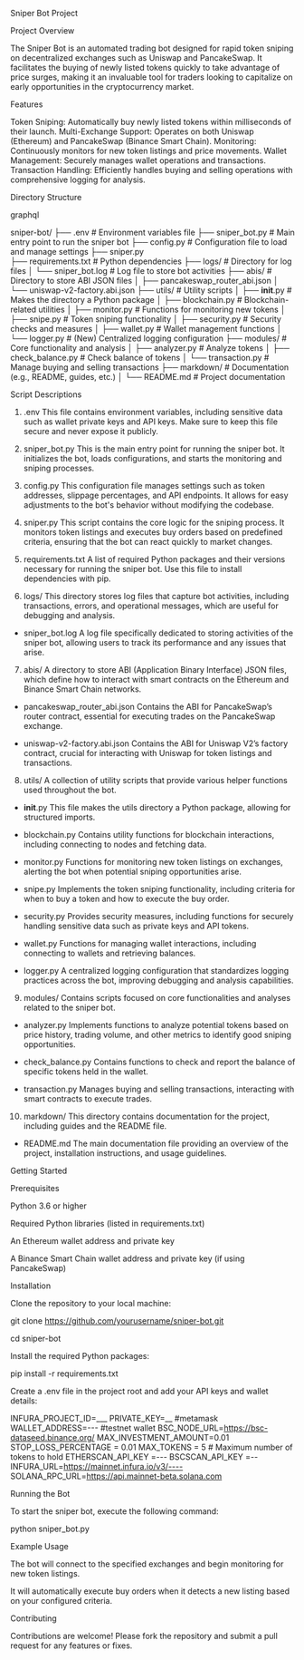 Sniper Bot Project

Project Overview

The Sniper Bot is an automated trading bot designed for rapid token sniping on decentralized exchanges such as Uniswap and PancakeSwap. It facilitates the buying of newly listed tokens quickly to take advantage of price surges, making it an invaluable tool for traders looking to capitalize on early opportunities in the cryptocurrency market.

Features

Token Sniping: Automatically buy newly listed tokens within milliseconds of their launch.
Multi-Exchange Support: Operates on both Uniswap (Ethereum) and PancakeSwap (Binance Smart Chain).
Monitoring: Continuously monitors for new token listings and price movements.
Wallet Management: Securely manages wallet operations and transactions.
Transaction Handling: Efficiently handles buying and selling operations with comprehensive logging for analysis.

Directory Structure

graphql


sniper-bot/
├── .env                      # Environment variables file
├── sniper_bot.py             # Main entry point to run the sniper bot
├── config.py                 # Configuration file to load and manage settings
├── sniper.py                 
├── requirements.txt          # Python dependencies
├── logs/                     # Directory for log files
│   └── sniper_bot.log        # Log file to store bot activities
├── abis/                     # Directory to store ABI JSON files
│   ├── pancakeswap_router_abi.json
│   └── uniswap-v2-factory.abi.json
├── utils/                    # Utility scripts
│   ├── __init__.py           # Makes the directory a Python package
│   ├── blockchain.py         # Blockchain-related utilities
│   ├── monitor.py            # Functions for monitoring new tokens
│   ├── snipe.py              # Token sniping functionality
│   ├── security.py           # Security checks and measures
│   ├── wallet.py             # Wallet management functions
│   └── logger.py             # (New) Centralized logging configuration
├── modules/                  # Core functionality and analysis
│   ├── analyzer.py           # Analyze tokens
│   ├── check_balance.py      # Check balance of tokens
│   └── transaction.py        # Manage buying and selling transactions
├── markdown/                 # Documentation (e.g., README, guides, etc.)
│   └── README.md             # Project documentation



Script Descriptions

1. .env
This file contains environment variables, including sensitive data such as wallet private keys and API keys. Make sure to keep this file secure and never expose it publicly.

3. sniper_bot.py
This is the main entry point for running the sniper bot. It initializes the bot, loads configurations, and starts the monitoring and sniping processes.

5. config.py
This configuration file manages settings such as token addresses, slippage percentages, and API endpoints. It allows for easy adjustments to the bot's behavior without modifying the codebase.

7. sniper.py
This script contains the core logic for the sniping process. It monitors token listings and executes buy orders based on predefined criteria, ensuring that the bot can react quickly to market changes.

9. requirements.txt
A list of required Python packages and their versions necessary for running the sniper bot. Use this file to install dependencies with pip.

11. logs/
This directory stores log files that capture bot activities, including transactions, errors, and operational messages, which are useful for debugging and analysis.

- sniper_bot.log
A log file specifically dedicated to storing activities of the sniper bot, allowing users to track its performance and any issues that arise.

7. abis/
A directory to store ABI (Application Binary Interface) JSON files, which define how to interact with smart contracts on the Ethereum and Binance Smart Chain networks.

- pancakeswap_router_abi.json
Contains the ABI for PancakeSwap’s router contract, essential for executing trades on the PancakeSwap exchange.

- uniswap-v2-factory.abi.json
Contains the ABI for Uniswap V2’s factory contract, crucial for interacting with Uniswap for token listings and transactions.

8. utils/
A collection of utility scripts that provide various helper functions used throughout the bot.

- __init__.py
This file makes the utils directory a Python package, allowing for structured imports.

- blockchain.py
Contains utility functions for blockchain interactions, including connecting to nodes and fetching data.

- monitor.py
Functions for monitoring new token listings on exchanges, alerting the bot when potential sniping opportunities arise.

- snipe.py
Implements the token sniping functionality, including criteria for when to buy a token and how to execute the buy order.

- security.py
Provides security measures, including functions for securely handling sensitive data such as private keys and API tokens.

- wallet.py
Functions for managing wallet interactions, including connecting to wallets and retrieving balances.

- logger.py
A centralized logging configuration that standardizes logging practices across the bot, improving debugging and analysis capabilities.

9. modules/
Contains scripts focused on core functionalities and analyses related to the sniper bot.

- analyzer.py
Implements functions to analyze potential tokens based on price history, trading volume, and other metrics to identify good sniping opportunities.

- check_balance.py
Contains functions to check and report the balance of specific tokens held in the wallet.

- transaction.py
Manages buying and selling transactions, interacting with smart contracts to execute trades.

10. markdown/
This directory contains documentation for the project, including guides and the README file.

- README.md
The main documentation file providing an overview of the project, installation instructions, and usage guidelines.

Getting Started

Prerequisites

Python 3.6 or higher

Required Python libraries (listed in requirements.txt)

An Ethereum wallet address and private key

A Binance Smart Chain wallet address and private key (if using PancakeSwap)

Installation

Clone the repository to your local machine:



git clone https://github.com/yourusername/sniper-bot.git

cd sniper-bot

Install the required Python packages:


pip install -r requirements.txt

Create a .env file in the project root and add your API keys and wallet details:


INFURA_PROJECT_ID=___
PRIVATE_KEY=__ #metamask
WALLET_ADDRESS=--- #testnet wallet
BSC_NODE_URL=https://bsc-dataseed.binance.org/
MAX_INVESTMENT_AMOUNT=0.01
STOP_LOSS_PERCENTAGE = 0.01
MAX_TOKENS = 5  # Maximum number of tokens to hold
ETHERSCAN_API_KEY =---
BSCSCAN_API_KEY =--
INFURA_URL=https://mainnet.infura.io/v3/----
SOLANA_RPC_URL=https://api.mainnet-beta.solana.com


Running the Bot

To start the sniper bot, execute the following command:

python sniper_bot.py

Example Usage

The bot will connect to the specified exchanges and begin monitoring for new token listings.

It will automatically execute buy orders when it detects a new listing based on your configured criteria.

Contributing

Contributions are welcome! Please fork the repository and submit a pull request for any features or fixes.


